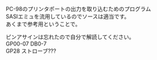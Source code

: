 PC-98のプリンタポートの出力を取り込むためのプログラム  
SASIエミュを流用しているのでソースは適当です。  
あくまで参考用ということで。  

ピンアサインは忘れたので自分で解読してください。  
GP00-07 DB0-7  
GP28 ストローブ???  
